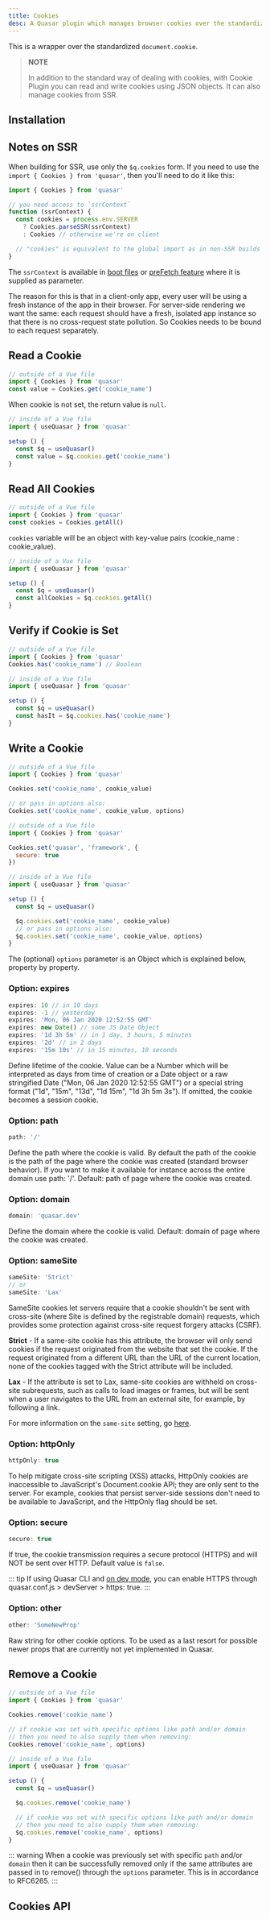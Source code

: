 ```yaml
---
title: Cookies
desc: A Quasar plugin which manages browser cookies over the standardized 'document.cookie', making it easy to read and write cookies even with SSR apps.
---
```

This is a wrapper over the standardized `document.cookie`.

> **NOTE**
>
> In addition to the standard way of dealing with cookies, with Cookie Plugin you can read and write cookies using JSON objects. It can also manage cookies from SSR.

## Installation
<doc-installation plugins="Cookies" />

## Notes on SSR
When building for SSR, use only the `$q.cookies` form. If you need to use the `import { Cookies } from 'quasar'`, then you'll need to do it like this:

```js
import { Cookies } from 'quasar'

// you need access to `ssrContext`
function (ssrContext) {
  const cookies = process.env.SERVER
    ? Cookies.parseSSR(ssrContext)
    : Cookies // otherwise we're on client

  // "cookies" is equivalent to the global import as in non-SSR builds
}
```

The `ssrContext` is available in [boot files](/quasar-cli/boot-files) or [preFetch feature](/quasar-cli/prefetch-feature) where it is supplied as parameter.

The reason for this is that in a client-only app, every user will be using a fresh instance of the app in their browser. For server-side rendering we want the same: each request should have a fresh, isolated app instance so that there is no cross-request state pollution. So Cookies needs to be bound to each request separately.

## Read a Cookie

```js
// outside of a Vue file
import { Cookies } from 'quasar'
const value = Cookies.get('cookie_name')
```

When cookie is not set, the return value is `null`.

```js
// inside of a Vue file
import { useQuasar } from 'quasar'

setup () {
  const $q = useQuasar()
  const value = $q.cookies.get('cookie_name')
}
```

## Read All Cookies

```js
// outside of a Vue file
import { Cookies } from 'quasar'
const cookies = Cookies.getAll()
```

`cookies` variable will be an object with key-value pairs (cookie_name : cookie_value).

```js
// inside of a Vue file
import { useQuasar } from 'quasar'

setup () {
  const $q = useQuasar()
  const allCookies = $q.cookies.getAll()
}
```

## Verify if Cookie is Set

```js
// outside of a Vue file
import { Cookies } from 'quasar'
Cookies.has('cookie_name') // Boolean
```

```js
// inside of a Vue file
import { useQuasar } from 'quasar'

setup () {
  const $q = useQuasar()
  const hasIt = $q.cookies.has('cookie_name')
}
```

## Write a Cookie

```js
// outside of a Vue file
import { Cookies } from 'quasar'

Cookies.set('cookie_name', cookie_value)

// or pass in options also:
Cookies.set('cookie_name', cookie_value, options)
```

```js
// outside of a Vue file
import { Cookies } from 'quasar'

Cookies.set('quasar', 'framework', {
  secure: true
})
```

```js
// inside of a Vue file
import { useQuasar } from 'quasar'

setup () {
  const $q = useQuasar()

  $q.cookies.set('cookie_name', cookie_value)
  // or pass in options also:
  $q.cookies.set('cookie_name', cookie_value, options)
}
```

The (optional) `options` parameter is an Object which is explained below, property by property.

### Option: expires

```js
expires: 10 // in 10 days
expires: -1 // yesterday
expires: 'Mon, 06 Jan 2020 12:52:55 GMT'
expires: new Date() // some JS Date Object
expires: '1d 3h 5m' // in 1 day, 3 hours, 5 minutes
expires: '2d' // in 2 days
expires: '15m 10s' // in 15 minutes, 10 seconds
```

Define lifetime of the cookie. Value can be a Number which will be interpreted as days from time of creation or a Date object or a raw stringified Date ("Mon, 06 Jan 2020 12:52:55 GMT") or a special string format ("1d", "15m", "13d", "1d 15m", "1d 3h 5m 3s"). If omitted, the cookie becomes a session cookie.

### Option: path

```js
path: '/'
```

Define the path where the cookie is valid. By default the path of the cookie is the path of the page where the cookie was created (standard browser behavior). If you want to make it available for instance across the entire domain use path: '/'. Default: path of page where the cookie was created.

### Option: domain

```js
domain: 'quasar.dev'
```

Define the domain where the cookie is valid. Default: domain of page where the cookie was created.

### Option: sameSite

```js
sameSite: 'Strict'
// or
sameSite: 'Lax'
```

SameSite cookies let servers require that a cookie shouldn't be sent with cross-site (where Site is defined by the registrable domain) requests, which provides some protection against cross-site request forgery attacks (CSRF).

**Strict** - If a same-site cookie has this attribute, the browser will only send cookies if the request originated from the website that set the cookie. If the request originated from a different URL than the URL of the current location, none of the cookies tagged with the Strict attribute will be included.

**Lax** - If the attribute is set to Lax, same-site cookies are withheld on cross-site subrequests, such as calls to load images or frames, but will be sent when a user navigates to the URL from an external site, for example, by following a link.

For more information on the `same-site` setting, go [here](https://web.dev/samesite-cookies-explained/).

### Option: httpOnly

```js
httpOnly: true
```

To help mitigate cross-site scripting (XSS) attacks, HttpOnly cookies are inaccessible to JavaScript's Document.cookie API; they are only sent to the server. For example, cookies that persist server-side sessions don't need to be available to JavaScript, and the HttpOnly flag should be set.

### Option: secure

```js
secure: true
```

If true, the cookie transmission requires a secure protocol (HTTPS) and will NOT be sent over HTTP. Default value is `false`.

::: tip
If using Quasar CLI and [on dev mode](/quasar-cli/quasar-conf-js#Property%3A-devServer), you can enable HTTPS through quasar.conf.js > devServer > https: true.
:::

### Option: other

```js
other: 'SomeNewProp'
```

Raw string for other cookie options. To be used as a last resort for possible newer props that are currently not yet implemented in Quasar.

## Remove a Cookie
```js
// outside of a Vue file
import { Cookies } from 'quasar'

Cookies.remove('cookie_name')

// if cookie was set with specific options like path and/or domain
// then you need to also supply them when removing:
Cookies.remove('cookie_name', options)
```

```js
// inside of a Vue file
import { useQuasar } from 'quasar'

setup () {
  const $q = useQuasar()

  $q.cookies.remove('cookie_name')

  // if cookie was set with specific options like path and/or domain
  // then you need to also supply them when removing:
  $q.cookies.remove('cookie_name', options)
}
```

::: warning
When a cookie was previously set with specific `path` and/or `domain` then it can be successfully removed only if the same attributes are passed in to remove() through the `options` parameter. This is in accordance to RFC6265.
:::

## Cookies API
<doc-api file="Cookies" />
